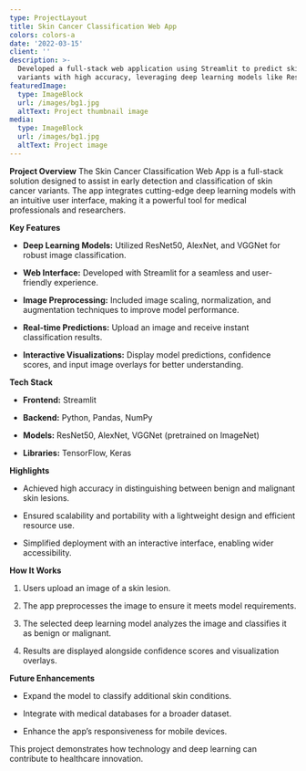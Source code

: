 ```yaml
---
type: ProjectLayout
title: Skin Cancer Classification Web App
colors: colors-a
date: '2022-03-15'
client: ''
description: >-
  Developed a full-stack web application using Streamlit to predict skin cancer
  variants with high accuracy, leveraging deep learning models like ResNet5
featuredImage:
  type: ImageBlock
  url: /images/bg1.jpg
  altText: Project thumbnail image
media:
  type: ImageBlock
  url: /images/bg1.jpg
  altText: Project image
---
```

**Project Overview**
The Skin Cancer Classification Web App is a full-stack solution designed to assist in early detection and classification of skin cancer variants. The app integrates cutting-edge deep learning models with an intuitive user interface, making it a powerful tool for medical professionals and researchers.

**Key Features**

*   **Deep Learning Models:** Utilized ResNet50, AlexNet, and VGGNet for robust image classification.

*   **Web Interface:** Developed with Streamlit for a seamless and user-friendly experience.

*   **Image Preprocessing:** Included image scaling, normalization, and augmentation techniques to improve model performance.

*   **Real-time Predictions:** Upload an image and receive instant classification results.

*   **Interactive Visualizations:** Display model predictions, confidence scores, and input image overlays for better understanding.

**Tech Stack**

*   **Frontend:** Streamlit

*   **Backend:** Python, Pandas, NumPy

*   **Models:** ResNet50, AlexNet, VGGNet (pretrained on ImageNet)

*   **Libraries:** TensorFlow, Keras

**Highlights**

*   Achieved high accuracy in distinguishing between benign and malignant skin lesions.

*   Ensured scalability and portability with a lightweight design and efficient resource use.

*   Simplified deployment with an interactive interface, enabling wider accessibility.

**How It Works**

1.  Users upload an image of a skin lesion.

2.  The app preprocesses the image to ensure it meets model requirements.

3.  The selected deep learning model analyzes the image and classifies it as benign or malignant.

4.  Results are displayed alongside confidence scores and visualization overlays.

**Future Enhancements**

*   Expand the model to classify additional skin conditions.

*   Integrate with medical databases for a broader dataset.

*   Enhance the app’s responsiveness for mobile devices.

This project demonstrates how technology and deep learning can contribute to healthcare innovation.
